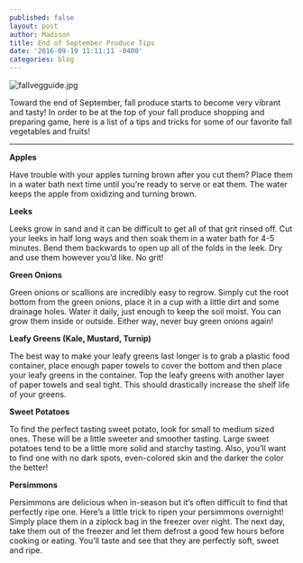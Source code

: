 ```yaml
---
published: false
layout: post
author: Madison
title: End of September Produce Tips
date: '2016-09-19 11:11:11 -0400'
categories: blog
---
```

![fallvegguide.jpg]({{site.baseurl}}/img/fallvegguide.jpg)

Toward the end of September, fall produce starts to become very vibrant and tasty! In order to be at the top of your fall produce shopping and preparing game, here is a list of a tips and tricks for some of our favorite fall vegetables and fruits! 

***

**Apples**


Have trouble with your apples turning brown after you cut them? Place them in a water bath next time until you’re ready to serve or eat them. The water keeps the apple from oxidizing and turning brown. 



**Leeks**


Leeks grow in sand and it can be difficult to get all of that grit rinsed off. Cut your leeks in half long ways and then soak them in a water bath for 4-5 minutes. Bend them backwards to open up all of the folds in the leek. Dry and use them however you’d like. No grit!



**Green Onions**


Green onions or scallions are incredibly easy to regrow. Simply cut the root bottom from the green onions, place it in a cup with a little dirt and some drainage holes. Water it daily, just enough to keep the soil moist. You can grow them inside or outside. Either way, never buy green onions again!




**Leafy Greens (Kale, Mustard, Turnip)**


The best way to make your leafy greens last longer is to grab a plastic food container, place enough paper towels to cover the bottom and then place your leafy greens in the container. Top the leafy greens with another layer of paper towels and seal tight. This should drastically increase the shelf life of your greens. 




**Sweet Potatoes**


To find the perfect tasting sweet potato, look for small to medium sized ones. These will be a little sweeter and smoother tasting. Large sweet potatoes tend to be a little more solid and starchy tasting. Also, you’ll want to find one with no dark spots, even-colored skin and the darker the color the better!



**Persimmons**


Persimmons are delicious when in-season but it’s often difficult to find that perfectly ripe one. Here’s a little trick to ripen your persimmons overnight! Simply place them in a ziplock bag in the freezer over night. The next day, take them out of the freezer and let them defrost a good few hours before cooking or eating. You’ll taste and see that they are perfectly soft, sweet and ripe. 
